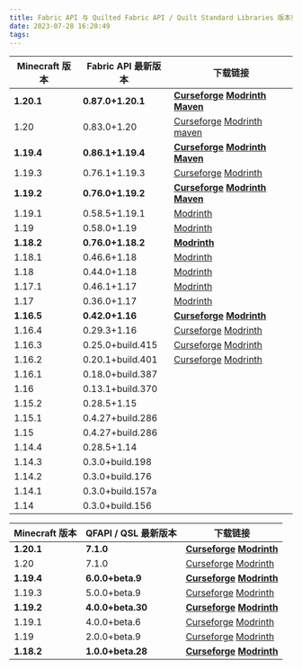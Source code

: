 ```yaml
---
title: Fabric API 与 Quilted Fabric API / Quilt Standard Libraries 版本列表
date: 2023-07-28 16:20:49
tags:
---
```

| Minecraft 版本 | Fabric API 最新版本 | 下载链接                                                                                                                                                                                                                                                                                                          |
| -------------- | ------------------- | ----------------------------------------------------------------------------------------------------------------------------------------------------------------------------------------------------------------------------------------------------------------------------------------------------------------- |
| **1.20.1**     | **0.87.0+1.20.1**   | **[Curseforge](https://edge.forgecdn.net/files/4702/984/fabric-api-0.87.0+1.20.1.jar) [Modrinth](https://cdn.modrinth.com/data/P7dR8mSH/versions/lcnQpW9C/fabric-api-0.87.0%2B1.20.1.jar) [Maven](https://maven.fabricmc.net/net/fabricmc/fabric-api/fabric-api/0.87.0%2B1.20.1/fabric-api-0.87.0%2B1.20.1.jar)** |
| 1.20           | 0.83.0+1.20         | [Curseforge](https://edge.forgecdn.net/files/4559/72/fabric-api-0.83.0+1.20.jar) [Modrinth](https://cdn.modrinth.com/data/P7dR8mSH/versions/n2c5lxAo/fabric-api-0.83.0%2B1.20.jar) [maven](https://maven.fabricmc.net/net/fabricmc/fabric-api/fabric-api/0.83.0%2B1.20/fabric-api-0.83.0%2B1.20.jar)              |
| **1.19.4**     | **0.86.1+1.19.4**   | **[Curseforge](https://edge.forgecdn.net/files/4702/953/fabric-api-0.87.0+1.19.4.jar) [Modrinth](https://cdn.modrinth.com/data/P7dR8mSH/versions/LKgVmlZB/fabric-api-0.87.0%2B1.19.4.jar) [Maven](https://maven.fabricmc.net/net/fabricmc/fabric-api/fabric-api/0.87.0%2B1.19.4/fabric-api-0.87.0%2B1.19.4.jar)** |
| 1.19.3         | 0.76.1+1.19.3       | [Curseforge](https://edge.forgecdn.net/files/4485/410/fabric-api-0.76.1+1.19.3.jar) [Modrinth](https://cdn.modrinth.com/data/P7dR8mSH/versions/jyKnHEDY/fabric-api-0.76.1%2B1.19.3.jar)                                                                                                                           |
| **1.19.2**     | **0.76.0+1.19.2**   | **[Curseforge](https://edge.forgecdn.net/files/4702/913/fabric-api-0.76.1+1.19.2.jar) [Modrinth](https://cdn.modrinth.com/data/P7dR8mSH/versions/fO05PwUR/fabric-api-0.76.1%2B1.19.2.jar) [Maven](https://maven.fabricmc.net/net/fabricmc/fabric-api/fabric-api/0.76.1%2B1.19.2/fabric-api-0.76.1%2B1.19.2.jar)** |[Modrinth](https://cdn.modrinth.com/data/P7dR8mSH/versions/jyKnHEDY/fabric-api-0.76.1%2B1.19.3.jar)
| 1.19.1         | 0.58.5+1.19.1       | [Modrinth](https://cdn.modrinth.com/data/P7dR8mSH/versions/0.58.5%2B1.19.1/fabric-api-0.58.5%2B1.19.1.jar)                                                                                                                                                                                                        |
| 1.19           | 0.58.0+1.19         | [Modrinth](https://cdn.modrinth.com/data/P7dR8mSH/versions/0.58.0%2B1.19/fabric-api-0.58.0%2B1.19.jar)                                                                                                                                                                                                            |
| **1.18.2**     | **0.76.0+1.18.2**   | **[Modrinth](https://cdn.modrinth.com/data/P7dR8mSH/versions/95QMsRyb/fabric-api-0.76.0%2B1.18.2.jar)**                                                                                                                                                                                                           |
| 1.18.1         | 0.46.6+1.18         | [Modrinth](https://cdn.modrinth.com/data/P7dR8mSH/versions/0.46.6%2B1.18/fabric-api-0.46.6%2B1.18.jar)                                                                                                                                                                                                            |
| 1.18           | 0.44.0+1.18         | [Modrinth](https://cdn.modrinth.com/data/P7dR8mSH/versions/0.44.0%2B1.18/fabric-api-0.44.0%2B1.18.jar)                                                                                                                                                                                                            |
| 1.17.1         | 0.46.1+1.17         | [Modrinth](https://cdn.modrinth.com/data/P7dR8mSH/versions/0.46.1%2B1.17/fabric-api-0.46.1%2B1.17.jar)                                                                                                                                                                                                            |
| 1.17           | 0.36.0+1.17         | [Modrinth](https://cdn.modrinth.com/data/P7dR8mSH/versions/0.36.0%2B1.17/fabric-api-0.36.0%2B1.17.jar)                                                                                                                                                                                                            |
| **1.16.5**     | **0.42.0+1.16**     | **[Curseforge](https://edge.forgecdn.net/files/3516/413/fabric-api-0.42.0+1.16.jar) [Modrinth](https://cdn.modrinth.com/data/P7dR8mSH/versions/0.42.0%2B1.16/fabric-api-0.42.0%2B1.16.jar)**                                                                                                                      |
| 1.16.4         | 0.29.3+1.16         | [Curseforge](https://edge.forgecdn.net/files/3159/126/fabric-api-0.29.3+1.16.jar) [Modrinth](https://cdn.modrinth.com/data/P7dR8mSH/versions/0.29.3%2B1.16/fabric-api-0.29.3%2B1.16.jar)                                                                                                                          |
| 1.16.3         | 0.25.0+build.415    | [Curseforge](https://edge.forgecdn.net/files/3097/415/fabric-api-0.25.0+build.415-1.16.jar) [Modrinth](https://cdn.modrinth.com/data/P7dR8mSH/versions/0.25.0%2Bbuild.415-1.16/fabric-api-0.25.0%2Bbuild.415-1.16.jar)                                                                                            |
| 1.16.2         | 0.20.1+build.401    | [Curseforge](https://edge.forgecdn.net/files/3049/174/fabric-api-0.20.1+build.401-1.16.jar) [Modrinth](https://cdn.modrinth.com/data/P7dR8mSH/versions/0.20.1%2Bbuild.401-1.16/fabric-api-0.20.1%2Bbuild.401-1.16.jar)                                                                                            |
| 1.16.1         | 0.18.0+build.387    |                                                                                                                                                                                                                                                                                                                   |
| 1.16           | 0.13.1+build.370    |                                                                                                                                                                                                                                                                                                                   |
| 1.15.2         | 0.28.5+1.15         |                                                                                                                                                                                                                                                                                                                   |
| 1.15.1         | 0.4.27+build.286    |                                                                                                                                                                                                                                                                                                                   |
| 1.15           | 0.4.27+build.286    |                                                                                                                                                                                                                                                                                                                   |
| 1.14.4         | 0.28.5+1.14         |                                                                                                                                                                                                                                                                                                                   |
| 1.14.3         | 0.3.0+build.198     |                                                                                                                                                                                                                                                                                                                   |
| 1.14.2         | 0.3.0+build.176     |                                                                                                                                                                                                                                                                                                                   |
| 1.14.1         | 0.3.0+build.157a    |                                                                                                                                                                                                                                                                                                                   |
| 1.14           | 0.3.0+build.156     |                                                                                                                                                                                                                                                                                                                   |

| Minecraft 版本 | QFAPI / QSL 最新版本 | 下载链接                                                                                                                                                                                                                                                                      |
| -------------- | -------------------- | ----------------------------------------------------------------------------------------------------------------------------------------------------------------------------------------------------------------------------------------------------------------------------- |
| **1.20.1**     | **7.1.0**            | **[Curseforge](https://edge.forgecdn.net/files/4675/548/qfapi-7.1.0_qsl-6.1.0_fapi-0.86.1_mc-1.20.1.jar) [Modrinth](https://cdn.modrinth.com/data/qvIfYCYJ/versions/fFx48erS/qfapi-7.1.0_qsl-6.1.0_fapi-0.86.1_mc-1.20.1.jar)**                                               |
| 1.20           | 7.1.0                | [Curseforge](https://edge.forgecdn.net/files/4675/548/qfapi-7.1.0_qsl-6.1.0_fapi-0.86.1_mc-1.20.1.jar) [Modrinth](https://cdn.modrinth.com/data/qvIfYCYJ/versions/fFx48erS/qfapi-7.1.0_qsl-6.1.0_fapi-0.86.1_mc-1.20.1.jar)                                                   |
| **1.19.4**     | **6.0.0+beta.9**     | **[Curseforge](https://edge.forgecdn.net/files/4561/336/qfapi-6.0.0-beta.9_qsl-5.0.0-beta.10_fapi-0.83.0_mc-1.19.4.jar) [Modrinth](https://cdn.modrinth.com/data/qvIfYCYJ/versions/QPXihdoB/qfapi-6.0.0-beta.9_qsl-5.0.0-beta.10_fapi-0.83.0_mc-1.19.4.jar)**                 |
| 1.19.3         | 5.0.0+beta.9         | [Curseforge](https://edge.forgecdn.net/files/4561/336/qfapi-6.0.0-beta.9_qsl-5.0.0-beta.10_fapi-0.83.0_mc-1.19.4.jar) [Modrinth](https://edge.forgecdn.net/files/4475/529/qfapi-5.0.0-beta.9_qsl-4.0.0-beta.13_fapi-0.76.0_mc-1.19.3.jar)                                     |
| **1.19.2**     | **4.0.0+beta.30**    | **[Curseforge](https://edge.forgecdn.net/files/4460/505/qfapi-4.0.0-beta.30_qsl-3.0.0-beta.29_fapi-0.76.0_mc-1.19.2.jar) [Modrinth](https://cdn.modrinth.com/data/qvIfYCYJ/versions/BTCxVi75/qfapi-4.0.0-beta.30_qsl-3.0.0-beta.29_fapi-0.76.0_mc-1.19.2.jar)**               |
| 1.19.1         | 4.0.0+beta.6         | [Curseforge](https://edge.forgecdn.net/files/3920/200/qfapi-4.0.0-beta.6_qsl-3.0.0-beta.10_fapi-0.58.5_mc-1.19.1.jar) [Modrinth](https://cdn.modrinth.com/data/qvIfYCYJ/versions/4.0.0-beta.6%2B0.58.5-1.19.1/qfapi-4.0.0-beta.6_qsl-3.0.0-beta.10_fapi-0.58.5_mc-1.19.1.jar) |
| 1.19           | 2.0.0+beta.9         | [Curseforge](https://edge.forgecdn.net/files/3891/499/qfapi-2.0.0-beta.9_qsl-2.0.0-beta.16_fapi-0.58.0_mc-1.19.jar) [Modrinth](https://cdn.modrinth.com/data/qvIfYCYJ/versions/2.0.0-beta.9%2B0.58.0-1.19/qfapi-2.0.0-beta.9_qsl-2.0.0-beta.16_fapi-0.58.0_mc-1.19.jar)       |
| **1.18.2**     | **1.0.0+beta.28**    | **[Curseforge](https://edge.forgecdn.net/files/4102/455/qfapi-1.0.0-beta.28_qsl-1.1.0-beta.26_fapi-0.67.0_mc-1.18.2.jar) [Modrinth](https://cdn.modrinth.com/data/qvIfYCYJ/versions/U0wSVcD2/qfapi-1.0.0-beta.28_qsl-1.1.0-beta.26_fapi-0.67.0_mc-1.18.2.jar)**               |
